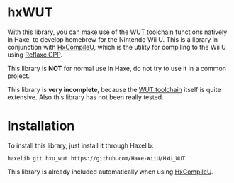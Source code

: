 # hxWUT
With this library, you can make use of the [WUT toolchain](https://github.com/devkitPro/wut) functions natively in Haxe, to develop homebrew for the Nintendo Wii U. This is a library in conjunction with [HxCompileU](https://github.com/Slushi-Github/hxCompileU), which is the utility for compiling to the Wii U using [Reflaxe.CPP](https://github.com/SomeRanDev/reflaxe.CPP).


This library is **NOT** for normal use in Haxe, do not try to use it in a common project.

This library is __very incomplete__, because the [WUT toolchain](https://github.com/devkitPro/wut) itself is quite extensive. Also this library has not been really tested.

# Installation
To install this library, just install it through Haxelib:
```
haxelib git hxu_wut https://github.com/Haxe-WiiU/HxU_WUT
```
This library is already included automatically when using [HxCompileU](https://github.com/Slushi-Github/hxCompileU).
